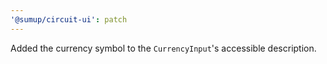 ```yaml
---
'@sumup/circuit-ui': patch
---
```


Added the currency symbol to the `CurrencyInput`'s accessible description.
